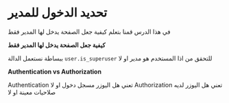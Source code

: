 # تحديد الدخول للمدير

في هذا الدرس قمنا بتعلم كيفية جعل الصفحة يدخل لها المدير فقط

**كيفية جعل الصفحة يدخل لها المدير فقط**

ببساطة نستعمل الدالة `user.is_superuser` للتحقق من اذا المستخدم هو مدير او لا

**Authentication vs Authorization**

Authentication تعني هل اليوزر مسجل دخول او لا
Authorization تعني هل اليوزر لديه صلاحيات معينة او لا
